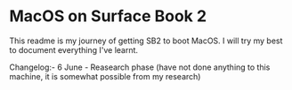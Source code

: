 # MacOS on Surface Book 2

This readme is my journey of getting SB2 to boot MacOS. I will try my best to document everything I've learnt. 

Changelog:-
6 June - Reasearch phase (have not done anything to this machine, it is somewhat possible from my research)
